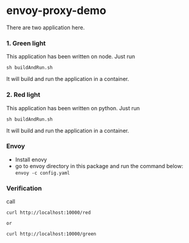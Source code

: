 # envoy-proxy-demo

There are two application here. 

### 1. Green light
This application has been written on node. Just run

```sh buildAndRun.sh```

It will build and run the application in a container. 

### 2. Red light
This application has been written on python. Just run

```sh buildAndRun.sh```

It will build and run the application in a container. 

### Envoy
* Install enovy
* go to envoy directory in this package and run the command below: 
```envoy -c config.yaml```

### Verification
call 
```
curl http://localhost:10000/red 

or 

curl http://localhost:10000/green
```
